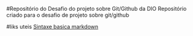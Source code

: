 #Repositório do Desafio do projeto sobre Git/Github da DIO
Repositório criado para o desafio de projeto sobre git/github

#liks uteis 
[Sintaxe basica markdown](https://www.markdownguide.org/basic-syntax/)
